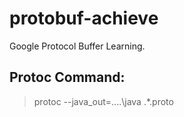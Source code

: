 # protobuf-achieve
Google Protocol Buffer Learning.

## Protoc Command:
> protoc --java_out=..\..\java .\*.proto
